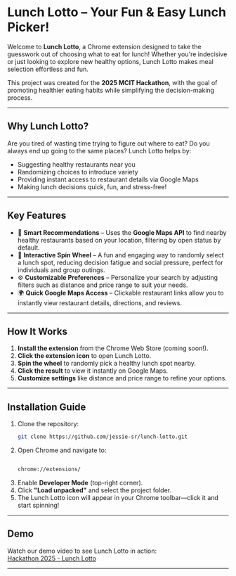 # **Lunch Lotto – Your Fun & Easy Lunch Picker!**  

Welcome to **Lunch Lotto**, a Chrome extension designed to take the guesswork out of choosing what to eat for lunch! Whether you're indecisive or just looking to explore new healthy options, Lunch Lotto makes meal selection effortless and fun.  

This project was created for the **2025 MCIT Hackathon**, with the goal of promoting healthier eating habits while simplifying the decision-making process.  

---  

## **Why Lunch Lotto?**  
Are you tired of wasting time trying to figure out where to eat? Do you always end up going to the same places? Lunch Lotto helps by:  
- Suggesting healthy restaurants near you  
- Randomizing choices to introduce variety  
- Providing instant access to restaurant details via Google Maps  
- Making lunch decisions quick, fun, and stress-free!  

---  

## **Key Features**  

- 🎯 **Smart Recommendations** – Uses the **Google Maps API** to find nearby healthy restaurants based on your location, filtering by open status by default.  
- 🎡 **Interactive Spin Wheel** – A fun and engaging way to randomly select a lunch spot, reducing decision fatigue and social pressure, perfect for individuals and group outings.  
- ⚙️ **Customizable Preferences** – Personalize your search by adjusting filters such as distance and price range to suit your needs.  
- 🌍 **Quick Google Maps Access** – Clickable restaurant links allow you to instantly view restaurant details, directions, and reviews.
  
---  

## **How It Works**  

1. **Install the extension** from the Chrome Web Store (coming soon!).  
2. **Click the extension icon** to open Lunch Lotto.  
3. **Spin the wheel** to randomly pick a healthy lunch spot nearby.  
4. **Click the result** to view it instantly on Google Maps.  
5. **Customize settings** like distance and price range to refine your options.  

---  

## **Installation Guide**  

1. Clone the repository:  
   ```bash
   git clone https://github.com/jessie-sr/lunch-lotto.git
   ```  
2. Open Chrome and navigate to:  
   ```bash
   
   chrome://extensions/
   
   ```  
3. Enable **Developer Mode** (top-right corner).  
4. Click **"Load unpacked"** and select the project folder.  
5. The Lunch Lotto icon will appear in your Chrome toolbar—click it and start spinning!  


---  

## **Demo**  

Watch our demo video to see Lunch Lotto in action:  
[Hackathon 2025 - Lunch Lotto](https://youtu.be/i_liACGagPY)

---  


